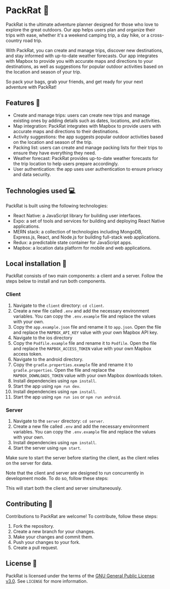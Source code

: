 # PackRat 🎒

PackRat is the ultimate adventure planner designed for those who love to explore the great outdoors. Our app helps users plan and organize their trips with ease, whether it's a weekend camping trip, a day hike, or a cross-country road trip.

With PackRat, you can create and manage trips, discover new destinations, and stay informed with up-to-date weather forecasts. Our app integrates with Mapbox to provide you with accurate maps and directions to your destinations, as well as suggestions for popular outdoor activities based on the location and season of your trip.

So pack your bags, grab your friends, and get ready for your next adventure with PackRat!

## Features 🚀

- Create and manage trips: users can create new trips and manage existing ones by adding details such as dates, locations, and activities.
- Map integration: PackRat integrates with Mapbox to provide users with accurate maps and directions to their destinations.
- Activity suggestions: the app suggests popular outdoor activities based on the location and season of the trip.
- Packing list: users can create and manage packing lists for their trips to ensure they have everything they need.
- Weather forecast: PackRat provides up-to-date weather forecasts for the trip location to help users prepare accordingly.
- User authentication: the app uses user authentication to ensure privacy and data security.

## Technologies used 💻

PackRat is built using the following technologies:

- React Native: a JavaScript library for building user interfaces.
- Expo: a set of tools and services for building and deploying React Native applications.
- MERN stack: a collection of technologies including MongoDB, Express.js, React, and Node.js for building full-stack web applications.
- Redux: a predictable state container for JavaScript apps.
- Mapbox: a location data platform for mobile and web applications.

## Local installation 📲

PackRat consists of two main components: a client and a server. Follow the steps below to install and run both components.

### Client

1. Navigate to the `client` directory: `cd client`.
2. Create a new file called `.env` and add the necessary environment variables. You can copy the `.env.example` file and replace the values with your own.
3. Copy the `app.example.json` file and rename it to `app.json`. Open the file and replace the `MAPBOX_API_KEY` value with your own Mapbox API key.
4. Navigate to the ios directory
5. Copy the `Podfile.example` file and rename it to `Podfile`. Open the file and replace the `MAPBOX_ACCESS_TOKEN` value with your own Mapbox access token.
6. Navigate to the android directory. 
7. Copy the `gradle.properties.example` file and rename it to `gradle.properties`. Open the file and replace the `MAPBOX_DOWNLOADS_TOKEN` value with your own Mapbox downloads token.
8. Install dependencies using `npm install`.
9.  Start the app using `npm run dev`.
10. Install dependencies using `npm install`.
11. Start the app using `npm run ios` or `npm run android`.

### Server

1. Navigate to the `server` directory: `cd server`.
2. Create a new file called `.env` and add the necessary environment variables. You can copy the `.env.example` file and replace the values with your own.
3. Install dependencies using `npm install`.
4. Start the server using `npm start`.

Make sure to start the server before starting the client, as the client relies on the server for data.

Note that the client and server are designed to run concurrently in development mode. To do so, follow these steps:

This will start both the client and server simultaneously.

## Contributing 🤝

Contributions to PackRat are welcome! To contribute, follow these steps:

1. Fork the repository.
2. Create a new branch for your changes.
3. Make your changes and commit them.
4. Push your changes to your fork.
5. Create a pull request.

## License 📝

PackRat is licensed under the terms of the [GNU General Public License v3.0](LICENSE). See `LICENSE` for more information.
